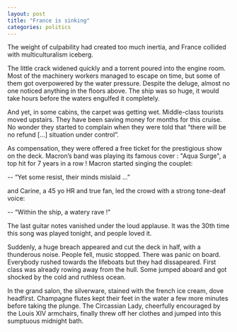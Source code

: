 ```yaml
---
layout: post
title: "France is sinking"
categories: politics
---
```


The weight of culpability had created too much inertia, and France collided with multiculturalism iceberg.  

The little crack widened quickly and a torrent poured into the engine room. Most of the machinery workers managed to escape on time, but some of them got overpowered by the water pressure.
Despite the deluge, almost no one noticed anything in the floors above. The ship was so huge, it would take hours before the waters engulfed it completely.  

And yet, in some cabins, the carpet was getting wet. Middle-class tourists moved upstairs. They have been saving money for months for this cruise. No wonder they started to complain when they were told that “there will be no refund [...] situation under control”.  

As compensation, they were offered a free ticket for the prestigious show on the deck. Macron’s band was playing its famous cover : "Aqua Surge", a top hit for 7 years in a row ! Macron started singing the couplet:  

-- “Yet some resist, their minds mislaid …”  

and Carine, a 45 yo HR and true fan, led the crowd with a strong tone-deaf voice:  

-- “Within the ship, a watery rave !"  

The last guitar notes vanished under the loud applause. It was the 30th time this song was played tonight, and people loved it.  

Suddenly, a huge breach appeared and cut the deck in half, with a thunderous noise. People fell, music stopped. There was panic on board. Everybody rushed towards the lifeboats but they had dissapeared. First class was already rowing away from the hull. 
Some jumped aboard and got shocked by the cold and ruthless ocean.  

In the grand salon, the silverware, stained with the french ice cream, dove headfirst. Champagne flutes kept their feet in the water a few more minutes before taking the plunge. The Circassian Lady, cheerfully encouraged by the Louis XIV armchairs, finally threw off her clothes and jumped into this sumptuous midnight bath.
